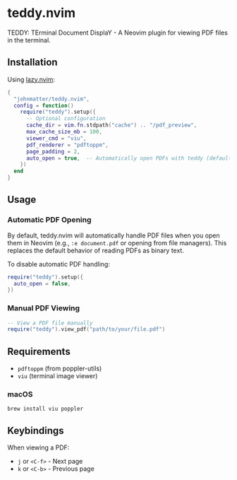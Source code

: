 # teddy.nvim

TEDDY: TErminal Document DisplaY - A Neovim plugin for viewing PDF files in the terminal.

## Installation

Using [lazy.nvim](https://github.com/folke/lazy.nvim):

```lua
{
  "johnmatter/teddy.nvim",
  config = function()
    require("teddy").setup({
      -- Optional configuration
      cache_dir = vim.fn.stdpath("cache") .. "/pdf_preview",
      max_cache_size_mb = 100,
      viewer_cmd = "viu",
      pdf_renderer = "pdftoppm",
      page_padding = 2,
      auto_open = true,  -- Automatically open PDFs with teddy (default: true)
    })
  end
}
```

## Usage

### Automatic PDF Opening

By default, teddy.nvim will automatically handle PDF files when you open them in Neovim (e.g., `:e document.pdf` or opening from file managers). This replaces the default behavior of reading PDFs as binary text.

To disable automatic PDF handling:
```lua
require("teddy").setup({
  auto_open = false,
})
```

### Manual PDF Viewing

```lua
-- View a PDF file manually
require("teddy").view_pdf("path/to/your/file.pdf")
```

## Requirements

- `pdftoppm` (from poppler-utils)
- `viu` (terminal image viewer)

### macOS
```
brew install viu poppler
```

## Keybindings

When viewing a PDF:
- `j` or `<C-f>` - Next page
- `k` or `<C-b>` - Previous page
